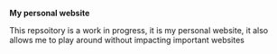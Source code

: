 **My personal website**

This repsoitory is a work in progress, it is my personal website, it also allows me to play around without impacting important websites





